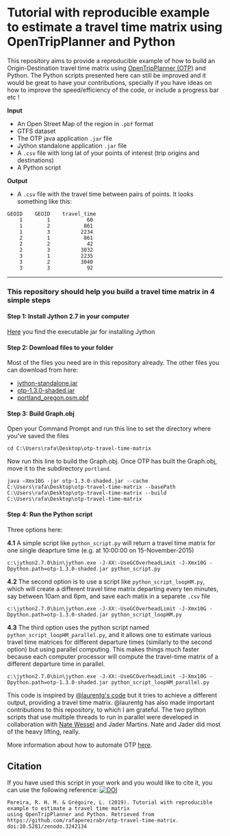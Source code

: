 # Tutorial with reproducible example to estimate a travel time matrix using OpenTripPlanner and Python
This repository aims to provide a reproducible example of how to build an Origin-Destination travel time matrix using [OpenTripPlanner (OTP)](http://docs.opentripplanner.org/en/latest/) and Python. The Python scripts presented here can still be improved and it would be great to have your contributions, specially if you have ideas on how to improve the speed/efficiency of the code, or include a progress bar etc !

**Input**
* An Open Street Map of the region in `.pbf` format
* GTFS dataset
* The OTP java application `.jar` file
*  Jython standalone application `.jar` file
* A  `.csv` file with long lat of your points of interest (trip origins and destinations)
* A Python script 

**Output**
* A `.csv` file with the travel time between pairs of points. It looks something like this:
```
GEOID    GEOID    travel_time
    1        1            60
    1        2           861
    1        3          2234
    2        1           861
    2        2            42
    2        3          3032
    3        1          2235
    3        2          3040
    3        3            92
```

___
### This repository should help you build a travel time matrix in 4 simple steps


#### Step 1: Install Jython 2.7 in your computer
[Here](http://www.jython.org/downloads.html) you find the executable jar for installing Jython

#### Step 2: Download files to your folder

Most of the files you need are in this repository already. The other files you can download from here:

* [jython-standalone.jar](http://search.maven.org/remotecontent?filepath=org/python/jython-standalone/2.7.0/jython-standalone-2.7.0.jar)
* [otp-1.3.0-shaded.jar](https://repo1.maven.org/maven2/org/opentripplanner/otp/1.3.0/otp-1.3.0-shaded.jar)
* [portland_oregon.osm.pbf](https://s3.amazonaws.com/metro-extracts.mapzen.com/portland_oregon.osm.pbf)


#### Step 3: Build Graph.obj
Open your Command Prompt and run this line to set the directory where you've saved the files

`cd C:\Users\rafa\Desktop\otp-travel-time-matrix`

Now run this line to build the Graph.obj. Once OTP has built the Graph.obj, move it to the subdirectory `portland`.

`java –Xmx10G -jar otp-1.3.0-shaded.jar --cache C:\Users\rafa\Desktop\otp-travel-time-matrix --basePath C:\Users\rafa\Desktop\otp-travel-time-matrix --build C:\Users\rafa\Desktop\otp-travel-time-matrix`


#### Step 4: Run the Python script

Three options here:

**4.1** A simple script like `python_script.py` will return a travel time matrix for one single deaprture time (e.g. at 10:00:00 on  15-November-2015)

`c:\jython2.7.0\bin\jython.exe -J-XX:-UseGCOverheadLimit -J-Xmx10G -Dpython.path=otp-1.3.0-shaded.jar python_script.py`

**4.2** The second option is to use a script like `python_script_loopHM.py`, which will create a different travel time matrix departing every ten minutes, say between 10am and 6pm, and save each matix in a separete `.csv` file

`c:\jython2.7.0\bin\jython.exe -J-XX:-UseGCOverheadLimit -J-Xmx10G -Dpython.path=otp-1.3.0-shaded.jar python_script_loopHM.py`


**4.3** The third option uses the python script named `python_script_loopHM_parallel.py`, and it allows one to estimate various travel time matrices for different departure times (similarly to the second option) but using parallel computing. This makes things much faster because each computer processor will compute the travel-time matrix of a different departure time in parallel.

`c:\jython2.7.0\bin\jython.exe -J-XX:-UseGCOverheadLimit -J-Xmx10G -Dpython.path=otp-1.3.0-shaded.jar python_script_loopHM_parallel.py`


This code is inspired by [@laurentg's code](https://github.com/opentripplanner/OpenTripPlanner/blob/master/src/test/resources/scripts/test.py) but it tries to achieve a different output, providing a travel time matrix. @laurentg has also made important contributions to this repository, to which I am grateful. The two python scripts that use multiple threads to run in parallel were  developed in collaboration with [Nate Wessel](https://github.com/Nate-Wessel) and Jader Martins. Nate and Jader did most of the heavy lifting, really.


More information about how to automate OTP [here](http://docs.opentripplanner.org/en/latest/Scripting/).


## Citation

If you have used this script in your work and you would like to cite it, you can use the following reference:
[![DOI](https://zenodo.org/badge/44453629.svg)](https://zenodo.org/badge/latestdoi/44453629)
 
```
Pereira, R. H. M. & Grégoire, L. (2019). Tutorial with reproducible example to estimate a travel time matrix
using OpenTripPlanner and Python. Retrieved from https://github.com/rafapereirabr/otp-travel-time-matrix. 
doi:10.5281/zenodo.3242134
```


